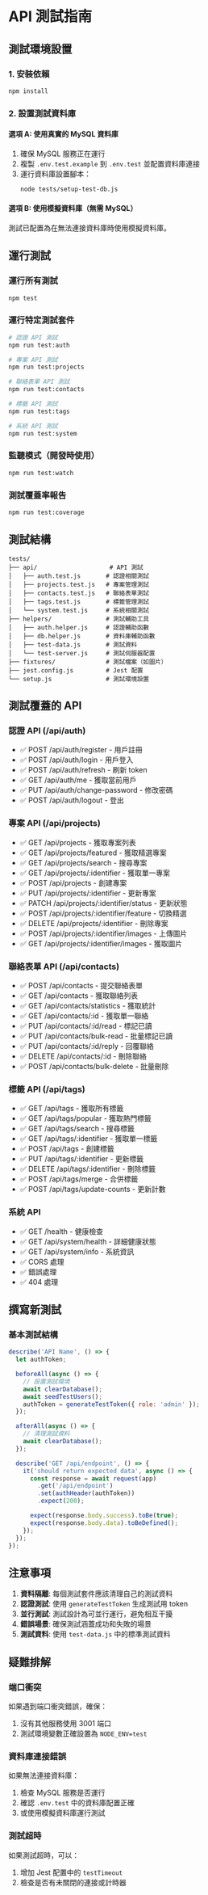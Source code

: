 # API 測試指南

## 測試環境設置

### 1. 安裝依賴
```bash
npm install
```

### 2. 設置測試資料庫

#### 選項 A: 使用真實的 MySQL 資料庫
1. 確保 MySQL 服務正在運行
2. 複製 `.env.test.example` 到 `.env.test` 並配置資料庫連接
3. 運行資料庫設置腳本：
   ```bash
   node tests/setup-test-db.js
   ```

#### 選項 B: 使用模擬資料庫（無需 MySQL）
測試已配置為在無法連接資料庫時使用模擬資料庫。

## 運行測試

### 運行所有測試
```bash
npm test
```

### 運行特定測試套件
```bash
# 認證 API 測試
npm run test:auth

# 專案 API 測試
npm run test:projects

# 聯絡表單 API 測試
npm run test:contacts

# 標籤 API 測試
npm run test:tags

# 系統 API 測試
npm run test:system
```

### 監聽模式（開發時使用）
```bash
npm run test:watch
```

### 測試覆蓋率報告
```bash
npm run test:coverage
```

## 測試結構

```
tests/
├── api/                    # API 測試
│   ├── auth.test.js       # 認證相關測試
│   ├── projects.test.js   # 專案管理測試
│   ├── contacts.test.js   # 聯絡表單測試
│   ├── tags.test.js       # 標籤管理測試
│   └── system.test.js     # 系統相關測試
├── helpers/               # 測試輔助工具
│   ├── auth.helper.js     # 認證輔助函數
│   ├── db.helper.js       # 資料庫輔助函數
│   ├── test-data.js       # 測試資料
│   └── test-server.js     # 測試伺服器配置
├── fixtures/              # 測試檔案（如圖片）
├── jest.config.js         # Jest 配置
└── setup.js               # 測試環境設置
```

## 測試覆蓋的 API

### 認證 API (/api/auth)
- ✅ POST /api/auth/register - 用戶註冊
- ✅ POST /api/auth/login - 用戶登入
- ✅ POST /api/auth/refresh - 刷新 token
- ✅ GET /api/auth/me - 獲取當前用戶
- ✅ PUT /api/auth/change-password - 修改密碼
- ✅ POST /api/auth/logout - 登出

### 專案 API (/api/projects)
- ✅ GET /api/projects - 獲取專案列表
- ✅ GET /api/projects/featured - 獲取精選專案
- ✅ GET /api/projects/search - 搜尋專案
- ✅ GET /api/projects/:identifier - 獲取單一專案
- ✅ POST /api/projects - 創建專案
- ✅ PUT /api/projects/:identifier - 更新專案
- ✅ PATCH /api/projects/:identifier/status - 更新狀態
- ✅ POST /api/projects/:identifier/feature - 切換精選
- ✅ DELETE /api/projects/:identifier - 刪除專案
- ✅ POST /api/projects/:identifier/images - 上傳圖片
- ✅ GET /api/projects/:identifier/images - 獲取圖片

### 聯絡表單 API (/api/contacts)
- ✅ POST /api/contacts - 提交聯絡表單
- ✅ GET /api/contacts - 獲取聯絡列表
- ✅ GET /api/contacts/statistics - 獲取統計
- ✅ GET /api/contacts/:id - 獲取單一聯絡
- ✅ PUT /api/contacts/:id/read - 標記已讀
- ✅ PUT /api/contacts/bulk-read - 批量標記已讀
- ✅ PUT /api/contacts/:id/reply - 回覆聯絡
- ✅ DELETE /api/contacts/:id - 刪除聯絡
- ✅ POST /api/contacts/bulk-delete - 批量刪除

### 標籤 API (/api/tags)
- ✅ GET /api/tags - 獲取所有標籤
- ✅ GET /api/tags/popular - 獲取熱門標籤
- ✅ GET /api/tags/search - 搜尋標籤
- ✅ GET /api/tags/:identifier - 獲取單一標籤
- ✅ POST /api/tags - 創建標籤
- ✅ PUT /api/tags/:identifier - 更新標籤
- ✅ DELETE /api/tags/:identifier - 刪除標籤
- ✅ POST /api/tags/merge - 合併標籤
- ✅ POST /api/tags/update-counts - 更新計數

### 系統 API
- ✅ GET /health - 健康檢查
- ✅ GET /api/system/health - 詳細健康狀態
- ✅ GET /api/system/info - 系統資訊
- ✅ CORS 處理
- ✅ 錯誤處理
- ✅ 404 處理

## 撰寫新測試

### 基本測試結構
```javascript
describe('API Name', () => {
  let authToken;

  beforeAll(async () => {
    // 設置測試環境
    await clearDatabase();
    await seedTestUsers();
    authToken = generateTestToken({ role: 'admin' });
  });

  afterAll(async () => {
    // 清理測試資料
    await clearDatabase();
  });

  describe('GET /api/endpoint', () => {
    it('should return expected data', async () => {
      const response = await request(app)
        .get('/api/endpoint')
        .set(authHeader(authToken))
        .expect(200);

      expect(response.body.success).toBe(true);
      expect(response.body.data).toBeDefined();
    });
  });
});
```

## 注意事項

1. **資料隔離**: 每個測試套件應該清理自己的測試資料
2. **認證測試**: 使用 `generateTestToken` 生成測試用 token
3. **並行測試**: 測試設計為可並行運行，避免相互干擾
4. **錯誤場景**: 確保測試涵蓋成功和失敗的場景
5. **測試資料**: 使用 `test-data.js` 中的標準測試資料

## 疑難排解

### 端口衝突
如果遇到端口衝突錯誤，確保：
1. 沒有其他服務使用 3001 端口
2. 測試環境變數正確設置為 `NODE_ENV=test`

### 資料庫連接錯誤
如果無法連接資料庫：
1. 檢查 MySQL 服務是否運行
2. 確認 `.env.test` 中的資料庫配置正確
3. 或使用模擬資料庫運行測試

### 測試超時
如果測試超時，可以：
1. 增加 Jest 配置中的 `testTimeout`
2. 檢查是否有未關閉的連接或計時器